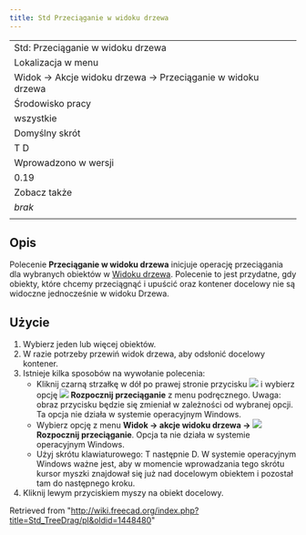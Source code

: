 ```yaml
---
title: Std Przeciąganie w widoku drzewa
---
```

|  |
| --- |
| Std: Przeciąganie w widoku drzewa |
| Lokalizacja w menu |
| Widok → Akcje widoku drzewa → Przeciąganie w widoku drzewa |
| Środowisko pracy |
| wszystkie |
| Domyślny skrót |
| T D |
| Wprowadzono w wersji |
| 0.19 |
| Zobacz także |
| *brak* |
|  |

## Opis

Polecenie **Przeciąganie w widoku drzewa** inicjuje operację przeciągania dla wybranych obiektów w [Widoku drzewa](/Tree_view/pl "Tree view/pl"). Polecenie to jest przydatne, gdy obiekty, które chcemy przeciągnąć i upuścić oraz kontener docelowy nie są widoczne jednocześnie w widoku Drzewa.

## Użycie

1. Wybierz jeden lub więcej obiektów.
2. W razie potrzeby przewiń widok drzewa, aby odsłonić docelowy kontener.
3. Istnieje kilka sposobów na wywołanie polecenia:
   * Kliknij czarną strzałkę w dół po prawej stronie przycisku ![](/images/Std_TreeSyncView.svg) i wybierz opcję **![](/images/Std_TreeDrag.svg) Rozpocznij przeciąganie** z menu podręcznego. Uwaga: obraz przycisku będzie się zmieniał w zależności od wybranej opcji. Ta opcja nie działa w systemie operacyjnym Windows.
   * Wybierz opcję z menu **Widok → akcje widoku drzewa → ![](/images/Std_TreeDrag.svg) Rozpocznij przeciąganie**. Opcja ta nie działa w systemie operacyjnym Windows.
   * Użyj skrótu klawiaturowego: T następnie D. W systemie operacyjnym Windows ważne jest, aby w momencie wprowadzania tego skrótu kursor myszki znajdował się już nad docelowym obiektem i pozostał tam do następnego kroku.
4. Kliknij lewym przyciskiem myszy na obiekt docelowy.

Retrieved from "<http://wiki.freecad.org/index.php?title=Std_TreeDrag/pl&oldid=1448480>"